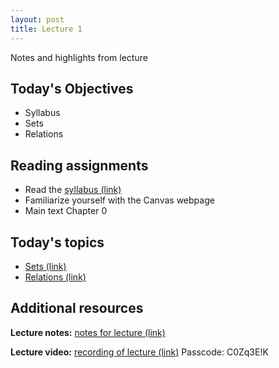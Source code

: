 ```yaml
---
layout: post
title: Lecture 1
---
```


Notes and highlights from lecture

## Today's Objectives

* Syllabus
* Sets
* Relations

## Reading assignments

* Read the <a target="_parent" href="https://wcasper.github.io/math407spring2021/extras/syllabus">syllabus (link)</a>
* Familiarize yourself with the Canvas webpage
* Main text Chapter 0

## Today's topics
* <a target="_parent" href="https://wcasper.github.io/math407spring2021/_topics/sets.html">Sets (link)</a>
* <a target="_parent" href="https://wcasper.github.io/math407spring2021/_topics/relations.html">Relations (link)</a>

## Additional resources
**Lecture notes:** <a target="_parent" href="https://wcasper.github.io/math407spring2021/extras/notes/407-lecture1.pdf">notes for lecture (link)</a>

**Lecture video:** <a target="_parent" href="https://fullerton.zoom.us/rec/share/iKQrb9vpUq-e4YLh0L0Yk7nweZbmBjglNqpjP1OVV7HBcC2u5PztToyr7oq5-Rn_.FBjalF6jZG6wsY_N">recording of lecture (link)</a> Passcode: C0Zq3E!K


